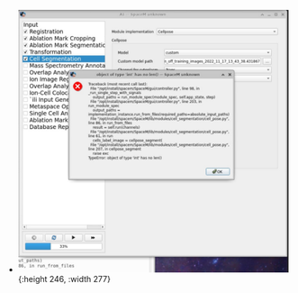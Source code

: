 - ![Screen Shot 2022-11-17 at 15.16.33.jpg](../assets/Screen_Shot_2022-11-17_at_15.16.33_1668702968843_0.jpg){:height 246, :width 277}